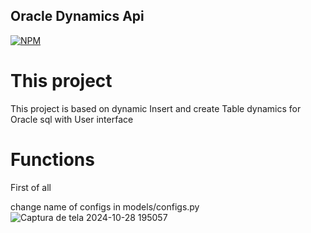 ## Oracle Dynamics Api

[![NPM](https://img.shields.io/badge/Lincence-MIT-red)](https://github.com/ninomal/metatrader5/blob/main/LICENSE1)


# This project

This project is based on dynamic Insert and create Table dynamics  for Oracle sql with User interface

# Functions

First of all

change name of configs in models/configs.py
![Captura de tela 2024-10-28 195057](https://github.com/user-attachments/assets/d52b1a22-2688-47db-9bdf-c6e203af459b)

